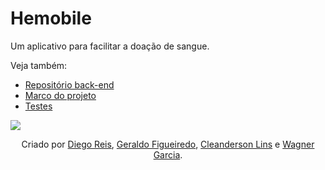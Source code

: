 # Hemobile

Um aplicativo para facilitar a doação de sangue.

Veja também:<br>
- [Repositório back-end](https://github.com/geraldofigueiredo/hemobile-backend)<br>
- [Marco do projeto](https://github.com/diegolrs/hemobile-frontend/blob/master/Resources/hemobile%20-%20testes.pdf)<br>
- [Testes](https://github.com/diegolrs/hemobile-frontend/blob/master/Resources/hemobile%20-%20testes.pdf)

![](https://github.com/diegolrs/hemobile-frontend/blob/master/Resources/Marco%20III%20Hemobile%20-%20LinQ%20(1).png)

<p align="center">
  <a>Criado por</a>
  <a href="https://github.com/diegolrs">Diego Reis</a>, 
  <a href="https://github.com/geraldofigueiredo">Geraldo Figueiredo</a>,
  <a href="https://github.com/kleanlins">Cleanderson Lins</a> e
  <a href="https://github.com/wagnerdgarcia">Wagner Garcia</a>.
</p>
